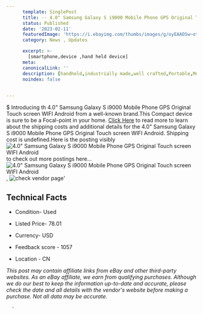 ```yaml
---
      template: SinglePost
      title: -- 4.0" Samsung Galaxy S i9000 Mobile Phone GPS Original Touch screen WIFI Android
      status: Published
      date: '2023-02-11'
      featuredImage: 'https://i.ebayimg.com/thumbs/images/g/oyEAAOSw~otWe96b/s-l225.jpg'
      category: News , Updates

      excerpt: >-
        [smartphone,device ,hand held device]
      meta:
      canonicalLink: ''
      description: [handheld,industrially made,well crafted,Portable,Mobile,Compact,Convenient,Lightweight,Maneuverable,Man-portable,Miniature,Carriable,Hand-held,Light,Holdable,Transportable,Mobile device,Pocket-sized,On-the-go,Wireless,Cordless,Compact size,Convenient size, smartphone,device ,hand held device]
      noindex: false
      

---
```

$
      Introducing th 4.0" Samsung Galaxy S i9000 Mobile Phone GPS Original Touch screen WIFI Android from a well-known brand.This Compact device  is sure to be a Focal-point in your home. [Click Here](https://www.ebay.com/itm/143974710579?hash=item21858fbd33%3Ag%3AoyEAAOSw%7EotWe96b&mkevt=1&mkcid=1&mkrid=711-53200-19255-0&campid=%253CePNCampaignId%253E&customid=%253CreferenceId%253E&toolid=10049) to read more to learn about the shipping costs and additional details for the 4.0" Samsung Galaxy S i9000 Mobile Phone GPS Original Touch screen WIFI Android. Shipping cost is undefined.Here is the posting visibly ![4.0" Samsung Galaxy S i9000 Mobile Phone GPS Original Touch screen WIFI Android](https://i.ebayimg.com/thumbs/images/g/oyEAAOSw~otWe96b/s-l225.jpg) to check out more postings here... ![4.0" Samsung Galaxy S i9000 Mobile Phone GPS Original Touch screen WIFI Android](https://i.ebayimg.com/images/g/oyEAAOSw~otWe96b/s-l960.jpg), ![check vendor page](https://origin-galleryplus.ebayimg.com/ws/web/143974710579_2_0_1/225x225.jpg,https://origin-galleryplus.ebayimg.com/ws/web/143974710579_3_0_1/225x225.jpg)'

      

 ## Technical Facts 



     
      

 - Condition- Used 


      

 - Listed Price- 78.01 


      

 - Currency- USD 


      

 - Feedback score - 1057 


      

 - Location - CN 


      
      

 *_This post may contain affiliate links from eBay and other third-party websites. As an eBay affiliate, we earn from qualifying purchases. Although we do our best to keep the information up-to-date and accurate, please check the date and all details with the vendor's website before making a purchase. Not all data may be accurate._*




      -
